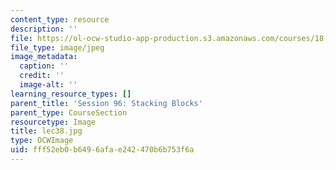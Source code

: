```yaml
---
content_type: resource
description: ''
file: https://ol-ocw-studio-app-production.s3.amazonaws.com/courses/18-01sc-single-variable-calculus-fall-2010/fff52eb0b6496afae242470b6b753f6a_lec38.jpg
file_type: image/jpeg
image_metadata:
  caption: ''
  credit: ''
  image-alt: ''
learning_resource_types: []
parent_title: 'Session 96: Stacking Blocks'
parent_type: CourseSection
resourcetype: Image
title: lec38.jpg
type: OCWImage
uid: fff52eb0-b649-6afa-e242-470b6b753f6a
---
```

